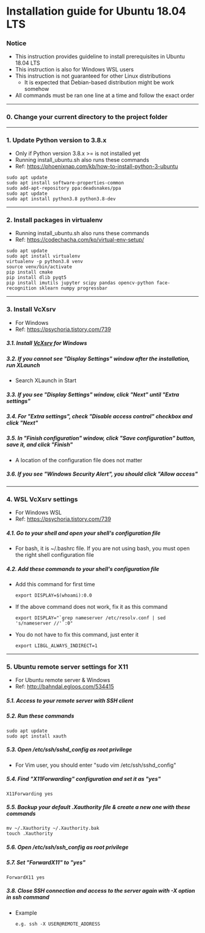 # Installation guide for Ubuntu 18.04 LTS
### Notice
- This instruction provides guideline to install prerequisites in Ubuntu 18.04 LTS
- This instruction is also for Windows WSL users
- This instruction is not guaranteed for other Linux distributions
	- It is expected that Debian-based distribution might be work somehow
- All commands must be ran one line at a time and follow the exact order

<hr>

### 0. Change your current directory to the project folder

<hr>

### 1. Update Python version to 3.8.x
- Only if Python version 3.8.x >= is not installed yet
- Running install_ubuntu.sh also runs these commands
- Ref: https://phoenixnap.com/kb/how-to-install-python-3-ubuntu
```
sudo apt update
sudo apt install software-properties-common
sudo add-apt-repository ppa:deadsnakes/ppa
sudo apt update
sudo apt install python3.8 python3.8-dev
```

<hr>

### 2. Install packages in virtualenv
- Running install_ubuntu.sh also runs these commands
- Ref: https://codechacha.com/ko/virtual-env-setup/
```
sudo apt update
sudo apt install virtualenv
virtualenv -p python3.8 venv
source venv/bin/activate
pip install cmake
pip install dlib pyqt5
pip install imutils jupyter scipy pandas opencv-python face-recognition sklearn numpy progressbar
```

<hr>

### 3. Install VcXsrv
- For Windows
- Ref: https://psychoria.tistory.com/739
##### 3.1. Install [VcXsrv](https://sourceforge.net/projects/vcxsrv/) for Windows
##### 3.2. If you cannot see "Display Settings" window after the installation, run XLaunch
- Search XLaunch in Start
##### 3.3. If you see "Display Settings" window, click "Next" until "Extra settings"
##### 3.4. For "Extra settings", check "Disable access control" checkbox and click "Next"
##### 3.5. In "Finish configuration" window, click "Save configuration" button, save it, and click "Finish"
- A location of the configuration file does not matter
##### 3.6. If you see "Windows Security Alert", you should click "Allow access"

<hr>

### 4. WSL VcXsrv settings
- For Windows WSL
- Ref: https://psychoria.tistory.com/739
##### 4.1. Go to your shell and open your shell's configuration file
- For bash, it is ~/.bashrc file. If you are not using bash, you must open the right shell configuration file
##### 4.2. Add these commands to your shell's configuration file
- Add this command for first time
  ```
  export DISPLAY=$(whoami):0.0
  ```
- If the above command does not work, fix it as this command
  ```
  export DISPLAY="`grep nameserver /etc/resolv.conf | sed 's/nameserver //'`:0"
  ```
- You do not have to fix this command, just enter it
  ```
  export LIBGL_ALWAYS_INDIRECT=1
  ```

<hr>

### 5. Ubuntu remote server settings for X11
- For Ubuntu remote server & Windows
- Ref: http://bahndal.egloos.com/534415
##### 5.1. Access to your remote server with SSH client
##### 5.2. Run these commands
```
sudo apt update
sudo apt install xauth
```
##### 5.3. Open /etc/ssh/sshd_config as root privilege
- For Vim user, you should enter "sudo vim /etc/ssh/sshd_config"
##### 5.4. Find "X11Forwarding" configuration and set it as "yes"
```
X11Forwarding yes
```
##### 5.5. Backup your default .Xauthority file & create a new one with these commands
```
mv ~/.Xauthority ~/.Xauthority.bak
touch .Xauthority
```
##### 5.6. Open /etc/ssh/ssh_config as root privilege
##### 5.7. Set "ForwardX11" to "yes"
```
ForwardX11 yes
```
##### 3.8. Close SSH connection and access to the server again with -X option in ssh command
- Example
  ```
  e.g. ssh -X USER@REMOTE_ADDRESS
  ```



